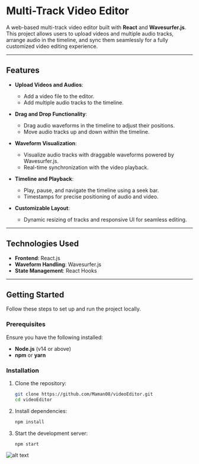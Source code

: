 # Multi-Track Video Editor

A web-based multi-track video editor built with **React** and **Wavesurfer.js**. This project allows users to upload videos and multiple audio tracks, arrange audio in the timeline, and sync them seamlessly for a fully customized video editing experience.

---

## Features

- **Upload Videos and Audios**:
  - Add a video file to the editor.
  - Add multiple audio tracks to the timeline.

- **Drag and Drop Functionality**:
  - Drag audio waveforms in the timeline to adjust their positions.
  - Move audio tracks up and down within the timeline.

- **Waveform Visualization**:
  - Visualize audio tracks with draggable waveforms powered by Wavesurfer.js.
  - Real-time synchronization with the video playback.

- **Timeline and Playback**:
  - Play, pause, and navigate the timeline using a seek bar.
  - Timestamps for precise positioning of audio and video.

- **Customizable Layout**:
  - Dynamic resizing of tracks and responsive UI for seamless editing.

---

## Technologies Used

- **Frontend**: React.js
- **Waveform Handling**: Wavesurfer.js
- **State Management**: React Hooks


---

## Getting Started

Follow these steps to set up and run the project locally.

### Prerequisites

Ensure you have the following installed:

- **Node.js** (v14 or above)
- **npm** or **yarn**

### Installation

1. Clone the repository:
   ```bash
   git clone https://github.com/Maman08/videoEditor.git
   cd videoEditor

2. Install dependencies:
   ```bash
   npm install

3. Start the development server:
   ```bash
   npm start   

![alt text](image.png)